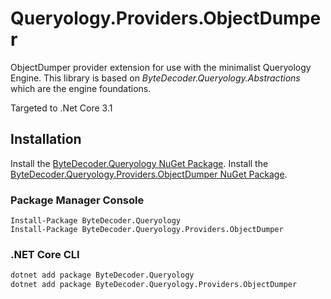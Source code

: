 # Queryology.Providers.ObjectDumper

ObjectDumper provider extension for use with the minimalist Queryology Engine. This library is based on *ByteDecoder.Queryology.Abstractions* which
are the engine foundations.

Targeted to .Net Core 3.1

## Installation

Install the [ByteDecoder.Queryology NuGet Package](https://www.nuget.org/packages/ByteDecoder.Queryology).
Install the [ByteDecoder.Queryology.Providers.ObjectDumper NuGet Package](https://www.nuget.org/packages/ByteDecoder.Queryology.Providers.ObjectDumper).

### Package Manager Console

```porwershell
Install-Package ByteDecoder.Queryology
Install-Package ByteDecoder.Queryology.Providers.ObjectDumper
```

### .NET Core CLI

```bash
dotnet add package ByteDecoder.Queryology
dotnet add package ByteDecoder.Queryology.Providers.ObjectDumper
```
